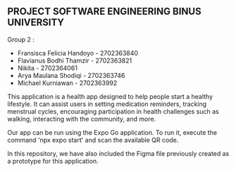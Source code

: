 ## **PROJECT SOFTWARE ENGINEERING BINUS UNIVERSITY**

Group 2 :

- Fransisca Felicia Handoyo - 2702363840
- Flavianus Bodhi Thamzir - 2702363821
- Nikita - 2702364061
- Arya Maulana Shodiqi - 2702363746
- Michael Kurniawan - 2702363992

  
This application is a health app designed to help people start a healthy lifestyle. It can assist users in setting medication reminders, tracking menstrual cycles, encouraging participation in health challenges such as walking, interacting with the community, and more.

Our app can be run using the Expo Go application. To run it, execute the command 'npx expo start' and scan the available QR code.

In this repository, we have also included the Figma file previously created as a prototype for this application.
